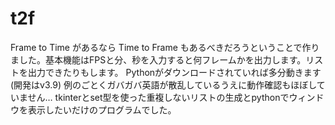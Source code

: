 # t2f
Frame to Time があるなら Time to Frame もあるべきだろうということで作りました。基本機能はFPSと分、秒を入力すると何フレームかを出力します。リストを出力できたりもします。
Pythonがダウンロードされていれば多分動きます(開発はv3.9)
例のごとくガバガバ英語が散乱しているうえに動作確認もほぼしていません…
tkinterとset型を使った重複しないリストの生成とpythonでウィンドウを表示したいだけのプログラムでした。
